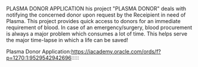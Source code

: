 PLASMA DONOR APPLICATION his project "PLASMA DONOR"
deals with notifying the concerned donor upon request by the Receipient in need of Plasma. 
This project provides quick access to donors for an immediate requirement of blood. In case of an emergency/surgery,
blood procurement is always a major problem which consumes a lot of time. This helps serve the major time-lapse
in which a life can be saved!

Plasma Donor Application:https://iacademy.oracle.com/ords/f?p=1270:1:9529542942696:::::
